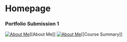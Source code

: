 # Homepage

### Portfolio Submission 1
[![About Me](https://media.discordapp.net/attachments/803186540359450664/1020540033746346014/unknown.png)](https://hokorayinphinempp.github.io/Obsidian/About%20Me/ "About Me")[[About Me]]
[![About Me](https://media.discordapp.net/attachments/803186540359450664/1020543722489913394/unknown.png)](https://hokorayinphinempp.github.io/Obsidian/Course%20Summary/ "Course Summary")[[Course Summary]]

